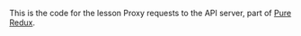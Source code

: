 This is the code for the lesson Proxy requests to the API server, part of [Pure Redux](https://daveceddia.com/pure-redux/).
